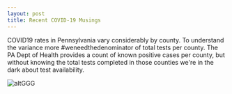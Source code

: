 ```yaml
---
layout: post
title: Recent COVID-19 Musings
---
```


COVID19 rates in Pennsylvania vary considerably by county. To understand the variance more #weneedthedenominator of total tests per county. The PA Dept of Health provides a count of known positive cases per county, but without knowing the total tests completed in those counties we're in the dark about test availability.

![altGGG](https://imgur.com/r/giraffes/c8mq1Uk "StateComparison")
